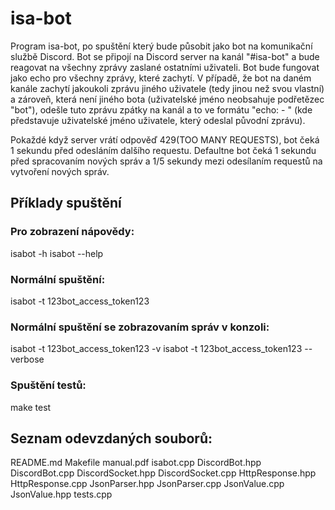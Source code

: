 # isa-bot

Program isa-bot, po spuštění který bude působit jako bot na komunikační službě Discord. Bot se připojí na Discord server na kanál "#isa-bot" a bude reagovat na všechny zprávy zaslané ostatními uživateli. Bot bude fungovat jako echo pro všechny zprávy, které zachytí. V případě, že bot na daném kanále zachytí jakoukoli zprávu jiného uživatele (tedy jinou než svou vlastní) a zároveň, která není jiného bota (uživatelské jméno neobsahuje podřetězec "bot"), odešle tuto zprávu zpátky na kanál a to ve formátu "echo: <username> - <message>" (kde <username> představuje uživatelské jméno uživatele, který odeslal původní zprávu).

Pokaždé když server vrátí odpověď 429(TOO MANY REQUESTS), bot čeká 1 sekundu před odesláním dalšího requestu. Defaultne bot čeká 1 sekundu před spracovaním nových správ a 1/5 sekundy mezi odesílaním requestů na vytvoření nových správ.

## Příklady spuštění

### Pro zobrazení nápovědy:
isabot -h
isabot --help

### Normální spuštění:
isabot -t 123bot_access_token123

### Normální spuštění se zobrazovaním správ v konzoli:
isabot -t 123bot_access_token123 -v
isabot -t 123bot_access_token123 --verbose

### Spuštění testů:
make test

## Seznam odevzdaných souborů:
README.md
Makefile
manual.pdf
isabot.cpp
DiscordBot.hpp
DiscordBot.cpp
DiscordSocket.hpp
DiscordSocket.cpp
HttpResponse.hpp
HttpResponse.cpp
JsonParser.hpp
JsonParser.cpp
JsonValue.cpp
JsonValue.hpp
tests.cpp
